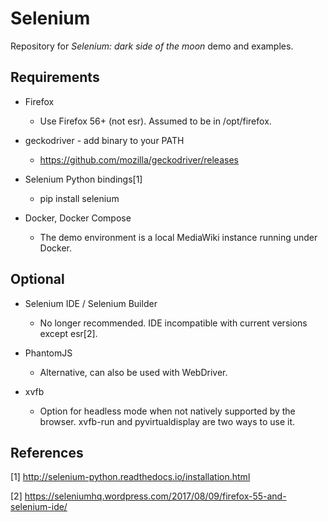 # Selenium

Repository for *Selenium: dark side of the moon* demo and examples.


## Requirements

- Firefox
    - Use Firefox 56+ (not esr). Assumed to be in /opt/firefox.

- geckodriver - add binary to your PATH
    - https://github.com/mozilla/geckodriver/releases

- Selenium Python bindings[1]
    - pip install selenium

- Docker, Docker Compose
    - The demo environment is a local MediaWiki instance running under Docker.

## Optional

- Selenium IDE / Selenium Builder
    - No longer recommended. IDE incompatible with current versions except esr[2].

- PhantomJS
    - Alternative, can also be used with WebDriver.

- xvfb
    - Option for headless mode when not natively supported by the browser.
    xvfb-run and pyvirtualdisplay are two ways to use it.


## References

[1] http://selenium-python.readthedocs.io/installation.html

[2] https://seleniumhq.wordpress.com/2017/08/09/firefox-55-and-selenium-ide/
